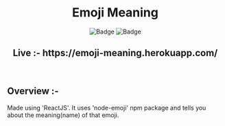 <h1 align="center">
    Emoji Meaning
</h1>

<div align="center">

![Badge](https://img.shields.io/badge/TechStack-ReactJS-red) ![Badge](https://img.shields.io/badge/npm-node--emoji-lightgrey)

</div>

<h2 align="center">
    Live :- https://emoji-meaning.herokuapp.com/
</h2>

<br />

## Overview :-
 
Made using 'ReactJS'.
It uses 'node-emoji' npm package and tells you about the meaning(name) of that emoji.